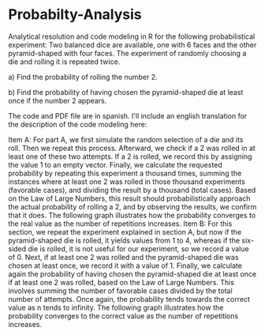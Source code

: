 # Probabilty-Analysis
Analytical resolution and code modeling in R for the following probabilistical experiment:
Two balanced dice are available, one with 6 faces and the other pyramid-shaped with four faces. The experiment of randomly choosing a die and rolling it is repeated twice.

a) Find the probability of rolling the number 2.

b) Find the probability of having chosen the pyramid-shaped die at least once if the number 2 appears.

The code and PDF file are in spanish. I'll include an english translation for the description of the code modeling here:

Item A:
For part A, we first simulate the random selection of a die and its roll. Then we repeat this process. Afterward, we check if a 2 was rolled in at least one of these two attempts. If a 2 is rolled, we record this by assigning the value 1 to an empty vector. Finally, we calculate the requested probability by repeating this experiment a thousand times, summing the instances where at least one 2 was rolled in those thousand experiments (favorable cases), and dividing the result by a thousand (total cases). Based on the Law of Large Numbers, this result should probabilistically approach the actual probability of rolling a 2, and by observing the results, we confirm that it does. The following graph illustrates how the probability converges to the real value as the number of repetitions increases.
Item B:
For this section, we repeat the experiment explained in section A, but now if the pyramid-shaped die is rolled, it yields values from 1 to 4, whereas if the six-sided die is rolled, it is not useful for our experiment, so we record a value of 0. Next, if at least one 2 was rolled and the pyramid-shaped die was chosen at least once, we record it with a value of 1. Finally, we calculate again the probability of having chosen the pyramid-shaped die at least once if at least one 2 was rolled, based on the Law of Large Numbers. This involves summing the number of favorable cases divided by the total number of attempts. Once again, the probability tends towards the correct value as n tends to infinity. The following graph illustrates how the probability converges to the correct value as the number of repetitions increases.
